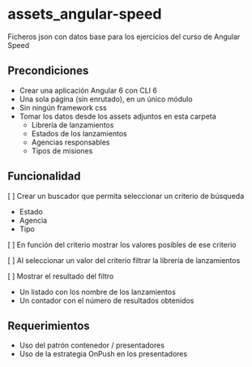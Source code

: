 # assets_angular-speed
Ficheros json con datos base para los ejercicios del curso de Angular Speed

## Precondiciones
- Crear una aplicación Angular 6 con CLI 6
- Una sola página (sin enrutado), en un único módulo
- Sin ningún framework css
- Tomar los datos desde los assets adjuntos en esta carpeta
  - Librería de lanzamientos
  - Estados de los lanzamientos
  - Agencias responsables
  - Tipos de misiones

## Funcionalidad
[ ] Crear un buscador que permita seleccionar un criterio de búsqueda 
  - Estado
  - Agencia
  - Tipo
  
[ ] En función del criterio mostrar los valores posibles de ese criterio

[ ] Al seleccionar un valor del criterio filtrar la librería de lanzamientos

[ ] Mostrar el resultado del filtro
  - Un listado con los nombre de los lanzamientos
  - Un contador con el número de resultados obtenidos

## Requerimientos
- Uso del patrón contenedor / presentadores
- Uso de la estrategia OnPush en los presentadores

